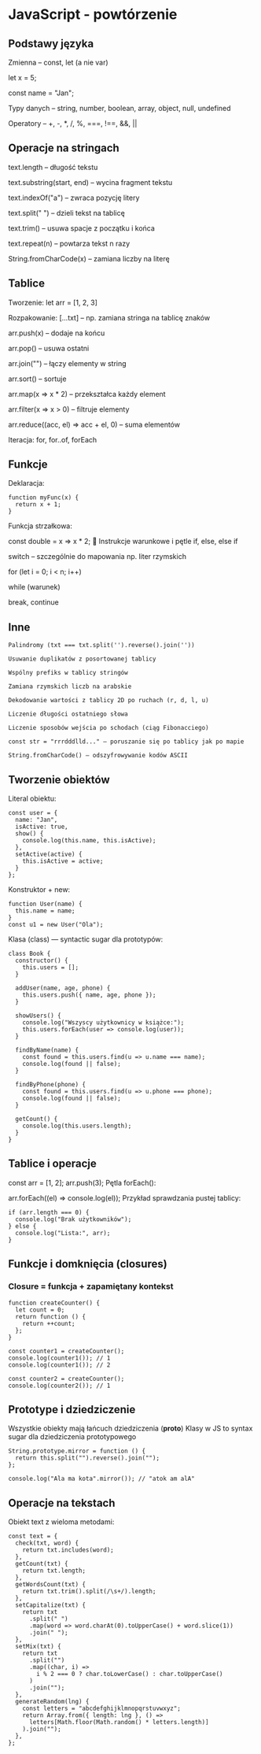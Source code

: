 # JavaScript - powtórzenie
## Podstawy języka

Zmienna – const, let (a nie var)

let x = 5;

const name = "Jan";

Typy danych – string, number, boolean, array, object, null, undefined

Operatory – +, -, *, /, %, ===, !==, &&, ||

## Operacje na stringach
text.length – długość tekstu

text.substring(start, end) – wycina fragment tekstu

text.indexOf("a") – zwraca pozycję litery

text.split(" ") – dzieli tekst na tablicę

text.trim() – usuwa spacje z początku i końca

text.repeat(n) – powtarza tekst n razy

String.fromCharCode(x) – zamiana liczby na literę

## Tablice
Tworzenie: let arr = [1, 2, 3]

Rozpakowanie: [...txt] – np. zamiana stringa na tablicę znaków

arr.push(x) – dodaje na końcu

arr.pop() – usuwa ostatni

arr.join("") – łączy elementy w string

arr.sort() – sortuje

arr.map(x => x * 2) – przekształca każdy element

arr.filter(x => x > 0) – filtruje elementy

arr.reduce((acc, el) => acc + el, 0) – suma elementów

Iteracja: for, for..of, forEach

## Funkcje
Deklaracja:

```
function myFunc(x) {
  return x + 1;
}
```
Funkcja strzałkowa:

const double = x => x * 2;
🔄 Instrukcje warunkowe i pętle
if, else, else if

switch – szczególnie do mapowania np. liter rzymskich

for (let i = 0; i < n; i++)

while (warunek)

break, continue


## Inne
```
Palindromy (txt === txt.split('').reverse().join(''))

Usuwanie duplikatów z posortowanej tablicy

Wspólny prefiks w tablicy stringów

Zamiana rzymskich liczb na arabskie

Dekodowanie wartości z tablicy 2D po ruchach (r, d, l, u)

Liczenie długości ostatniego słowa

Liczenie sposobów wejścia po schodach (ciąg Fibonacciego)

const str = "rrrdddlld..." – poruszanie się po tablicy jak po mapie

String.fromCharCode() – odszyfrowywanie kodów ASCII
```

## Tworzenie obiektów
Literal obiektu:

```
const user = {
  name: "Jan",
  isActive: true,
  show() {
    console.log(this.name, this.isActive);
  },
  setActive(active) {
    this.isActive = active;
  }
};
```
Konstruktor + new:

```
function User(name) {
  this.name = name;
}
const u1 = new User("Ola");
```
Klasa (class) — syntactic sugar dla prototypów:

```
class Book {
  constructor() {
    this.users = [];
  }

  addUser(name, age, phone) {
    this.users.push({ name, age, phone });
  }

  showUsers() {
    console.log("Wszyscy użytkownicy w książce:");
    this.users.forEach(user => console.log(user));
  }

  findByName(name) {
    const found = this.users.find(u => u.name === name);
    console.log(found || false);
  }

  findByPhone(phone) {
    const found = this.users.find(u => u.phone === phone);
    console.log(found || false);
  }

  getCount() {
    console.log(this.users.length);
  }
}
```

## Tablice i operacje
const arr = [1, 2];
arr.push(3);
Pętla forEach():

arr.forEach((el) => console.log(el));
Przykład sprawdzania pustej tablicy:
```
if (arr.length === 0) {
  console.log("Brak użytkowników");
} else {
  console.log("Lista:", arr);
}
```

## Funkcje i domknięcia (closures)
### Closure = funkcja + zapamiętany kontekst

```
function createCounter() {
  let count = 0;
  return function () {
    return ++count;
  };
}

const counter1 = createCounter();
console.log(counter1()); // 1
console.log(counter1()); // 2

const counter2 = createCounter();
console.log(counter2()); // 1
```

## Prototype i dziedziczenie
Wszystkie obiekty mają łańcuch dziedziczenia (__proto__)
Klasy w JS to syntax sugar dla dziedziczenia prototypowego

```
String.prototype.mirror = function () {
  return this.split("").reverse().join("");
};

console.log("Ala ma kota".mirror()); // "atok am alA"
```


## Operacje na tekstach
Obiekt text z wieloma metodami:
```
const text = {
  check(txt, word) {
    return txt.includes(word);
  },
  getCount(txt) {
    return txt.length;
  },
  getWordsCount(txt) {
    return txt.trim().split(/\s+/).length;
  },
  setCapitalize(txt) {
    return txt
      .split(" ")
      .map(word => word.charAt(0).toUpperCase() + word.slice(1))
      .join(" ");
  },
  setMix(txt) {
    return txt
      .split("")
      .map((char, i) =>
        i % 2 === 0 ? char.toLowerCase() : char.toUpperCase()
      )
      .join("");
  },
  generateRandom(lng) {
    const letters = "abcdefghijklmnopqrstuvwxyz";
    return Array.from({ length: lng }, () =>
      letters[Math.floor(Math.random() * letters.length)]
    ).join("");
  },
};
```
